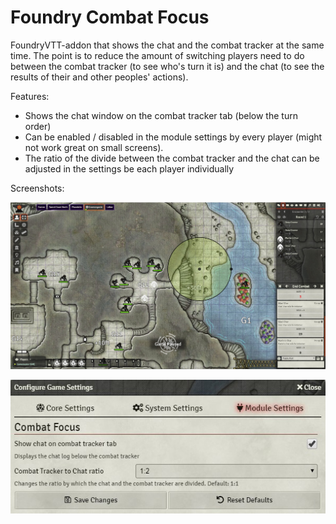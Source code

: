 # Foundry Combat Focus

FoundryVTT-addon that shows the chat and the combat tracker at the same time. The point is to reduce the amount of 
switching players need to do between the combat tracker (to see who's turn it is) and the chat (to see the results 
of their and other peoples' actions).  

Features:

- Shows the chat window on the combat tracker tab (below the turn order)
- Can be enabled / disabled in the module settings by every player (might not work great on small screens).
- The ratio of the divide between the combat tracker and the chat can be adjusted in the settings be each player individually

Screenshots: 

![Foundry Combat Focus in action](Screenshot.jpg "Foundry Combat Focus in action")

![Combat Focus provides its own entries in the settings menu](changelog/combat-tracker-to-chat-ratio-setting.jpg "Combat Tracker to Chat ratio setting")
